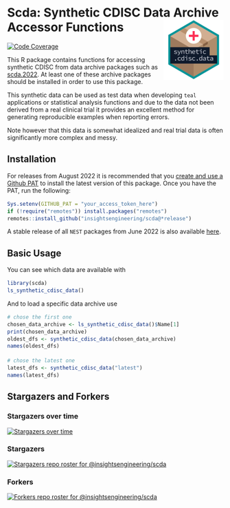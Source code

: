 # Scda: Synthetic CDISC Data Archive Accessor Functions <a href='https://insightsengineering.github.io/scda'><img src="man/figures/logo.png" align="right" height="139" style="max-width: 100%;"/></a>

<!-- start badges -->
[![Code Coverage](https://raw.githubusercontent.com/insightsengineering/scda/_xml_coverage_reports/data/main/badge.svg)](https://raw.githubusercontent.com/insightsengineering/scda/_xml_coverage_reports/data/main/coverage.xml)
<!-- end badges -->

This R package contains functions for accessing synthetic CDISC from data archive packages such as [scda.2022](https://insightsengineering.github.io/scda.2022).
At least one of these archive packages should be installed in order to use this package.

This synthetic data can be used as test data when developing `teal` applications or statistical analysis functions and due to the data not been derived from a real clinical trial it provides an excellent method for generating reproducible examples when reporting errors.

Note however that this data is somewhat idealized and real trial data is often significantly more complex and messy.

## Installation

For releases from August 2022 it is recommended that you [create and use a Github PAT](https://docs.github.com/en/github/authenticating-to-github/keeping-your-account-and-data-secure/creating-a-personal-access-token) to install the latest version of this package. Once you have the PAT, run the following:

```r
Sys.setenv(GITHUB_PAT = "your_access_token_here")
if (!require("remotes")) install.packages("remotes")
remotes::install_github("insightsengineering/scda@*release")
```

A stable release of all `NEST` packages from June 2022 is also available [here](https://github.com/insightsengineering/depository#readme).

## Basic Usage

You can see which data are available with

```r
library(scda)
ls_synthetic_cdisc_data()
```

And to load a specific data archive use

```r
# chose the first one
chosen_data_archive <- ls_synthetic_cdisc_data()$Name[1]
print(chosen_data_archive)
oldest_dfs <- synthetic_cdisc_data(chosen_data_archive)
names(oldest_dfs)

# chose the latest one
latest_dfs <- synthetic_cdisc_data("latest")
names(latest_dfs)
```

## Stargazers and Forkers

### Stargazers over time

[![Stargazers over time](https://starchart.cc/insightsengineering/scda.svg)](https://starchart.cc/insightsengineering/scda)

### Stargazers

[![Stargazers repo roster for @insightsengineering/scda](https://reporoster.com/stars/insightsengineering/scda)](https://github.com/insightsengineering/scda/stargazers)

### Forkers

[![Forkers repo roster for @insightsengineering/scda](https://reporoster.com/forks/insightsengineering/scda)](https://github.com/insightsengineering/scda/network/members)
